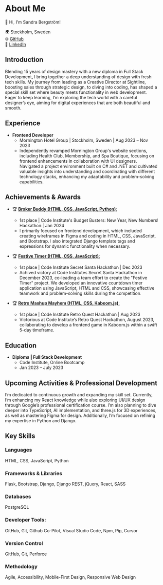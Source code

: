 # About Me

👋 Hi, I'm Sandra Bergström!

🌍 Stockholm, Sweden <br>
🌐 [GitHub](https://github.com/SandraBergstrom) <br>
🔗 [LinkedIn](https://linkedin.com/in/sandrabergstrom) <br>

## Introduction

Blending 15 years of design mastery with a new diploma in Full Stack Development, I bring together a deep understanding of design with fresh tech skills. My journey from leading as a Creative Director at Sightline, boosting sales through strategic design, to diving into coding, has shaped a special skill set where beauty meets functionality in web development. Eager to keep learning, I’m exploring the tech world with a careful designer’s eye, aiming for digital experiences that are both beautiful and smooth.

## Experience

- **Frontend Developer**
  - Mornington Hotel Group | Stockholm, Sweden | Aug 2023 – Nov 2023
  - Independently revamped Mornington Group's website sections, including Health Club, Membership, and Spa Boutique, focusing on frontend enhancements in collaboration with UI designers. Navigated a project environment built on C# and .NET and cultivated valuable insights into understanding and coordinating with different technology stacks, enhancing my adaptability and problem-solving capabilities.

## Achievements & Awards

- 🏆 [**Broker Buddy (HTML, CSS, JavaScript, Python)**:](https://fin-flare-8f9d374a56d6.herokuapp.com/)
  - 1st place | Code Institute's Budget Busters: New Year, New Numbers! Hackathon | Jan 2024
  - I primarily focused on frontend development, which included creating wireframes in Figma and coding in HTML, CSS, JavaScript, and Bootstrap. I also integrated Django template tags and expressions for dynamic functionality when necessary.

- 🏆 [**Festive Timer (HTML, CSS, JavaScript)**:](https://festive-timer.netlify.app/)
  - 1st place | Code Institute Secret Santa Hackathon | Dec 2023
  - Achived victory at Code Institutes Secret Santa Hackathon in December 2023, co-leading a team effort to create the "Festive Timer" project. We developed an innovative countdown timer application using JavaScript, HTML and CSS, showcasing effective teamwork and problem-solving skills during the competition. 

- 🏆 [**Retro Mashup Mayhem (HTML, CSS, Kaboom.js)**:](https://retro-mashup-mayhem.netlify.app/)
  - 1st place | Code Institute Retro Quest Hackathon | Aug 2023
  - Victorious at Code Institute’s Retro Quest Hackathon, August 2023, collaborating to develop a frontend game in Kaboom.js within a swift 5-day timeframe.

## Education

- **Diploma | Full Stack Development**
  - Code Institute, Online Bootcamp
  - Jan 2023 – July 2023

## Upcoming Activities & Professional Development

I’m dedicated to continuous growth and expanding my skill set. Currently, I’m enhancing my React knowledge while also exploring UI/UX design through Google’s professional certification course. I’m also planning to dive deeper into TypeScript, AI implementation, and three.js for 3D experiences, as well as mastering Figma for design. Additionally, I’m focused on refining my expertise in Python and Django.

## Key Skills

### Languages
HTML, CSS, JavaScript, Python

### Frameworks & Libraries
Flask, Bootstrap, Django, Django REST, jQuery, React, SASS

### Databases
PostgreSQL

### Developer Tools:
GitHub, Git, Github Co-Pilot, Visual Studio Code, Npm, Pip, Cursor

### Version Control
GitHub, Git, Perforce

### Methodology
Agile, Accessibility, Mobile-First Design, Responsive Web Design


